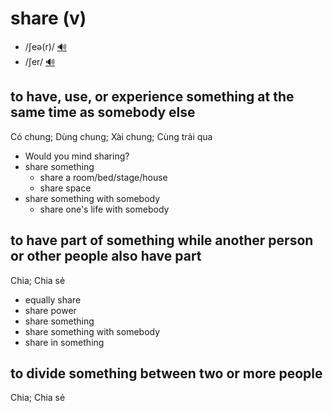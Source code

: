 # share (v)

- /ʃeə(r)/ [🔊](https://www.oxfordlearnersdictionaries.com/media/english/uk_pron/s/sha/share/share__gb_1.mp3)
- /ʃer/ [🔊](https://www.oxfordlearnersdictionaries.com/media/english/us_pron/s/sha/share/share__us_1.mp3)

## to have, use, or experience something at the same time as somebody else

Có chung; Dùng chung; Xài chung; Cùng trải qua

- Would you mind sharing?
- share something
  - share a room/bed/stage/house
  - share space
- share something with somebody
  - share one's life with somebody

## to have part of something while another person or other people also have part

Chia; Chia sẻ

- equally share
- share power
- share something
- share something with somebody
- share in something

## to divide something between two or more people

Chia; Chia sẻ